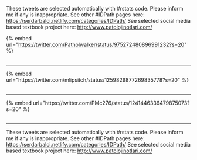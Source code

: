 

These tweets are selected automatically with #rstats code. Please inform me if any is inappropriate.
See other #IDPath pages here: https://serdarbalci.netlify.com/categories/IDPath/ 
See selected social media based textbook project here: http://www.patolojinotlari.com/

{% embed url="https://twitter.com/Patholwalker/status/975272480896991232?s=20" %}<br>
<br>
<hr>
{% embed url="https://twitter.com/mlipsitch/status/1259829877269835778?s=20" %}<br>
<br>
<hr>
{% embed url="https://twitter.com/PMc276/status/1241446336479875073?s=20" %}<br>
<br>
<hr>


These tweets are selected automatically with #rstats code. Please inform me if any is inappropriate.
See other #IDPath pages here: https://serdarbalci.netlify.com/categories/IDPath/ 
See selected social media based textbook project here: http://www.patolojinotlari.com/

